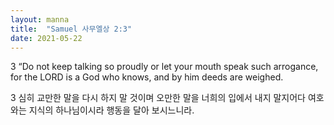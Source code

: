 ```yaml
---
layout: manna
title:  "Samuel 사무엘상 2:3"
date: 2021-05-22
---
```

3 “Do not keep talking so proudly or let your mouth speak such arrogance, for the LORD is a God who knows, and by him deeds are weighed.

3 심히 교만한 말을 다시 하지 말 것이며 오만한 말을 너희의 입에서 내지 말지어다 여호와는 지식의 하나님이시라 행동을 달아 보시느니라.
